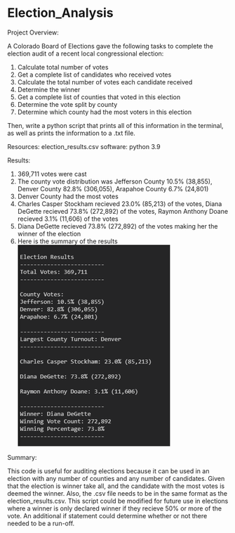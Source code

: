 # Election_Analysis

Project Overview:

  A Colorado Board of Elections gave the following tasks to complete the election audit of a recent local congressional election: 
  
  1) Calculate total number of votes
  2) Get a complete list of candidates who received votes
  3) Calculate the total number of votes each candidate received
  4) Determine the winner
  5) Get a complete list of counties that voted in this election
  6) Determine the vote split by county
  7) Determine which county had the most voters in this election
  
  Then, write a python script that prints all of this information in the terminal, as well as prints the information to a .txt file.
  
Resources:
  election_results.csv
  software: python 3.9

Results:
  1) 369,711 votes were cast
  2) The county vote distribution was Jefferson County 10.5% (38,855), Denver County 82.8% (306,055), Arapahoe County 6.7% (24,801)
  3) Denver County had the most votes
  4) Charles Casper Stockham recieved 23.0% (85,213) of the votes, Diana DeGette recieved 73.8% (272,892) of the votes, Raymon Anthony Doane recieved 3.1%       (11,606) of the votes
  5) Diana DeGette recieved 73.8% (272,892) of the votes making her the winner of the election
  6) Here is the summary of the results ![Election_Analysis](https://github.com/jrg12300/Election_Analysis/blob/main/Election_reults_terminal_picture.png)
  
Summary:
  
  This code is useful for auditing elections because it can be used in an election with any number of counties and any number of candidates. Given that the election is winner take all, and the candidate with the most votes is deemed the winner. Also, the .csv file needs to be in the same format as the election_results.csv. This script could be modified for future use in elections where a winner is only declared winner if they recieve 50% or more of the vote. An additional if statement could determine whether or not there needed to be a run-off.
